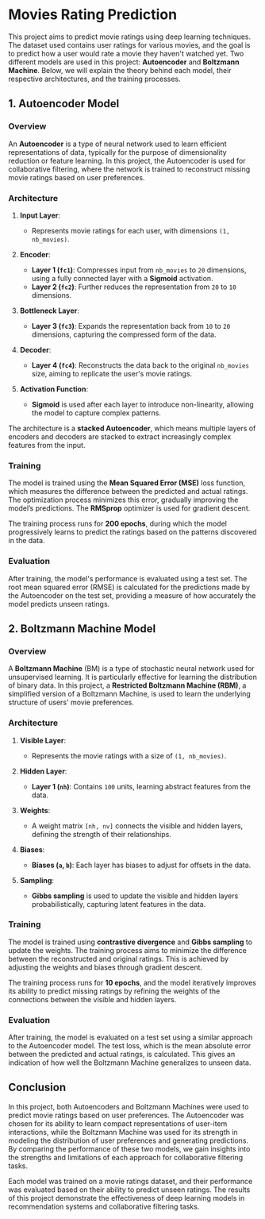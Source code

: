 # Movies Rating Prediction

This project aims to predict movie ratings using deep learning techniques. The dataset used contains user ratings for various movies, and the goal is to predict how a user would rate a movie they haven't watched yet. Two different models are used in this project: **Autoencoder** and **Boltzmann Machine**. Below, we will explain the theory behind each model, their respective architectures, and the training processes.

## 1. Autoencoder Model

### Overview
An **Autoencoder** is a type of neural network used to learn efficient representations of data, typically for the purpose of dimensionality reduction or feature learning. In this project, the Autoencoder is used for collaborative filtering, where the network is trained to reconstruct missing movie ratings based on user preferences.

### Architecture
1. **Input Layer**: 
   - Represents movie ratings for each user, with dimensions `(1, nb_movies)`.

2. **Encoder**:
   - **Layer 1 (`fc1`)**: Compresses input from `nb_movies` to `20` dimensions, using a fully connected layer with a **Sigmoid** activation.
   - **Layer 2 (`fc2`)**: Further reduces the representation from `20` to `10` dimensions.

3. **Bottleneck Layer**:
   - **Layer 3 (`fc3`)**: Expands the representation back from `10` to `20` dimensions, capturing the compressed form of the data.

4. **Decoder**:
   - **Layer 4 (`fc4`)**: Reconstructs the data back to the original `nb_movies` size, aiming to replicate the user's movie ratings.

5. **Activation Function**:
   - **Sigmoid** is used after each layer to introduce non-linearity, allowing the model to capture complex patterns.

The architecture is a **stacked Autoencoder**, which means multiple layers of encoders and decoders are stacked to extract increasingly complex features from the input.

### Training
The model is trained using the **Mean Squared Error (MSE)** loss function, which measures the difference between the predicted and actual ratings. The optimization process minimizes this error, gradually improving the model’s predictions. The **RMSprop** optimizer is used for gradient descent.

The training process runs for **200 epochs**, during which the model progressively learns to predict the ratings based on the patterns discovered in the data.

### Evaluation
After training, the model's performance is evaluated using a test set. The root mean squared error (RMSE) is calculated for the predictions made by the Autoencoder on the test set, providing a measure of how accurately the model predicts unseen ratings.


## 2. Boltzmann Machine Model

### Overview
A **Boltzmann Machine** (BM) is a type of stochastic neural network used for unsupervised learning. It is particularly effective for learning the distribution of binary data. In this project, a **Restricted Boltzmann Machine (RBM)**, a simplified version of a Boltzmann Machine, is used to learn the underlying structure of users' movie preferences.

### Architecture
1. **Visible Layer**:
   - Represents the movie ratings with a size of `(1, nb_movies)`.

2. **Hidden Layer**:
   - **Layer 1 (`nh`)**: Contains `100` units, learning abstract features from the data.

3. **Weights**:
   - A weight matrix `[nh, nv]` connects the visible and hidden layers, defining the strength of their relationships.

4. **Biases**:
   - **Biases (`a`, `b`)**: Each layer has biases to adjust for offsets in the data.

5. **Sampling**:
   - **Gibbs sampling** is used to update the visible and hidden layers probabilistically, capturing latent features in the data.


### Training
The model is trained using **contrastive divergence** and **Gibbs sampling** to update the weights. The training process aims to minimize the difference between the reconstructed and original ratings. This is achieved by adjusting the weights and biases through gradient descent.

The training process runs for **10 epochs**, and the model iteratively improves its ability to predict missing ratings by refining the weights of the connections between the visible and hidden layers.

### Evaluation
After training, the model is evaluated on a test set using a similar approach to the Autoencoder model. The test loss, which is the mean absolute error between the predicted and actual ratings, is calculated. This gives an indication of how well the Boltzmann Machine generalizes to unseen data.


## Conclusion

In this project, both Autoencoders and Boltzmann Machines were used to predict movie ratings based on user preferences. The Autoencoder was chosen for its ability to learn compact representations of user-item interactions, while the Boltzmann Machine was used for its strength in modeling the distribution of user preferences and generating predictions. By comparing the performance of these two models, we gain insights into the strengths and limitations of each approach for collaborative filtering tasks.

Each model was trained on a movie ratings dataset, and their performance was evaluated based on their ability to predict unseen ratings. The results of this project demonstrate the effectiveness of deep learning models in recommendation systems and collaborative filtering tasks.

